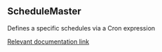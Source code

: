 ## ScheduleMaster


Defines a specific schedules via a Cron expression

[Relevant documentation link](https://microsoft.github.io/azure-data-services-go-fast-documentation/4-Web-Application-Manual/4-Schedules.html#41-schedule-master-page-overview)